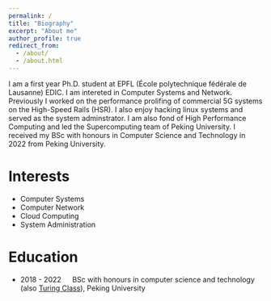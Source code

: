 ```yaml
---
permalink: /
title: "Biography"
excerpt: "About me"
author_profile: true
redirect_from: 
  - /about/
  - /about.html
---
```


I am a first year Ph.D. student at EPFL (École polytechnique fédérale de Lausanne) EDIC. I am intereted in Computer Systems and Network. Previously I worked on the performance prolifing of commercial 5G systems on the High-Speed Rails (HSR). I also enjoy hacking linux systems and served as the system adminstrator. I am also fond of High Performance Computing and led the Supercomputing team of Peking University. I received my BSc with honours in Computer Science and Technology in 2022 from Peking University.

Interests
======
- Computer Systems
- Computer Network
- Cloud Computing
- System Administration 

Education
======
- 2018 - 2022 &emsp; BSc with honours in computer science and technology (also [Turing Class](https://cfcs.pku.edu.cn/english/research/turing_program/introduction1/index.htm)), Peking University